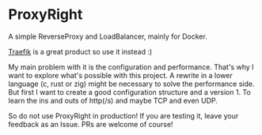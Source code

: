 # ProxyRight

A simple ReverseProxy and LoadBalancer, mainly for Docker.

[Traefik](https://traefik.io/traefik/) is a great product so use it instead :)

My main problem with it is the configuration and performance.
That's why I want to explore what's possible with this project. A rewrite in a lower language (c, rust or zig) might be necessary to solve the performance side. But first I want to create a good configuration structure and a version 1.
To learn the ins and outs of http(/s) and maybe TCP and even UDP.

So do not use ProxyRight in production! If you are testing it, leave your feedback as an Issue. PRs are welcome of course!

